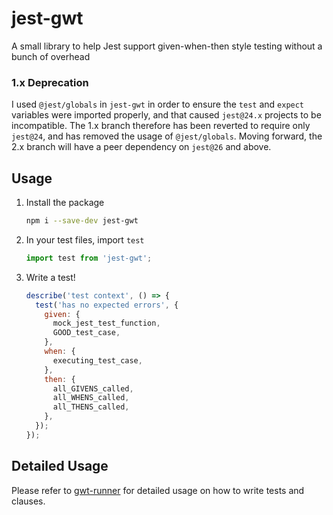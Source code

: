 # jest-gwt
A small library to help Jest support given-when-then style testing without a
bunch of overhead

### 1.x Deprecation
I used `@jest/globals` in `jest-gwt` in order to ensure the `test` and
`expect` variables were imported properly, and that caused `jest@24.x`
projects to be incompatible. The 1.x branch therefore has been reverted to
require only `jest@24`, and has removed the usage of `@jest/globals`. Moving
forward, the 2.x branch will have a peer dependency on `jest@26` and above.

## Usage

1. Install the package
    ```bash
    npm i --save-dev jest-gwt
    ```
2. In your test files, import `test`
    ```js
    import test from 'jest-gwt';
    ```
3. Write a test!
    ```js
    describe('test context', () => {
      test('has no expected errors', {
        given: {
          mock_jest_test_function,
          GOOD_test_case,
        },
        when: {
          executing_test_case,
        },
        then: {
          all_GIVENS_called,
          all_WHENS_called,
          all_THENS_called,
        },
      });
    });
    ```

## Detailed Usage

Please refer to [gwt-runner](https://github.com/devzeebo/gwt-runner) for
detailed usage on how to write tests and clauses.